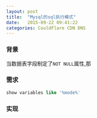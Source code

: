```yaml
---
layout: post
title:  "Mysql的sql执行模式"
date:   2015-09-22 09:41:22
categories: CouldFlare CDN DNS
---
```


### 背景
当数据表字段制定了`NOT NULL`属性,那

### 需求
```sql
show variables like '%mode%'
```

### 实现
